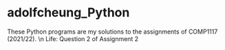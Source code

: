 # adolfcheung_Python
These Python programs are my solutions to the assignments of COMP1117 (2021/22). \n
Life: Question 2 of Assignment 2 
